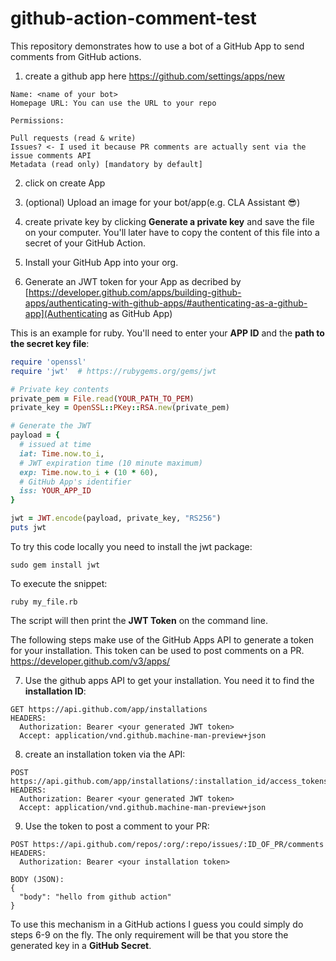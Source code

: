 # github-action-comment-test

This repository demonstrates how to use a bot of a GitHub App to send comments from GitHub actions.


1. create a github app here https://github.com/settings/apps/new
```
Name: <name of your bot>
Homepage URL: You can use the URL to your repo

Permissions:

Pull requests (read & write)
Issues? <- I used it because PR comments are actually sent via the issue comments API
Metadata (read only) [mandatory by default]
```

2. click on create App

3. (optional) Upload an image for your bot/app(e.g. CLA Assistant 😎)

4. create private key by clicking **Generate a private key** and save the file on your computer. You'll later have to copy the content of this file into a secret of your GitHub Action.

5. Install your GitHub App into your org. 

6. Generate an JWT token for your App as decribed by [https://developer.github.com/apps/building-github-apps/authenticating-with-github-apps/#authenticating-as-a-github-app](Authenticating as GitHub App)

This is an example for ruby. You'll need to enter your **APP ID** and the **path to the secret key file**:
```rb
require 'openssl'
require 'jwt'  # https://rubygems.org/gems/jwt

# Private key contents
private_pem = File.read(YOUR_PATH_TO_PEM)
private_key = OpenSSL::PKey::RSA.new(private_pem)

# Generate the JWT
payload = {
  # issued at time
  iat: Time.now.to_i,
  # JWT expiration time (10 minute maximum)
  exp: Time.now.to_i + (10 * 60),
  # GitHub App's identifier
  iss: YOUR_APP_ID
}

jwt = JWT.encode(payload, private_key, "RS256")
puts jwt
```
To try this code locally you need to install the jwt package:
```
sudo gem install jwt
```

To execute the snippet:
```
ruby my_file.rb
```
The script will then print the **JWT Token** on the command line.

The following steps make use of the GitHub Apps API to generate a token for your installation. This token can be used to post comments on a PR. https://developer.github.com/v3/apps/

7. Use the github apps API to get your installation. You need it to find the **installation ID**:


```
GET https://api.github.com/app/installations 
HEADERS:
  Authorization: Bearer <your generated JWT token>
  Accept: application/vnd.github.machine-man-preview+json
```

8. create an installation token via the API:
```
POST https://api.github.com/app/installations/:installation_id/access_tokens
HEADERS:
  Authorization: Bearer <your generated JWT token>
  Accept: application/vnd.github.machine-man-preview+json
```

9. Use the token to post a comment to your PR:

```
POST https://api.github.com/repos/:org/:repo/issues/:ID_OF_PR/comments
HEADERS:
  Authorization: Bearer <your installation token>

BODY (JSON):
{
  "body": "hello from github action"
}
```


To use this mechanism in a GitHub actions I guess you could simply do steps 6-9 on the fly. The only requirement will be that you store the generated key in a **GitHub Secret**.

